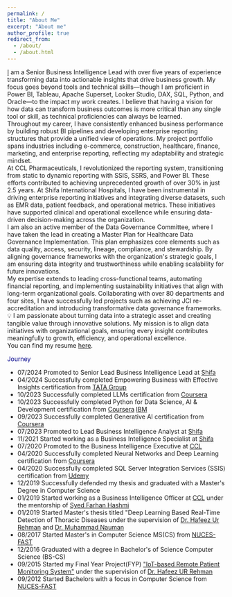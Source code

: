 ```yaml
---
permalink: /
title: "About Me"
excerpt: "About me"
author_profile: true
redirect_from: 
  - /about/
  - /about.html
---
```


 [I](https://www.linkedin.com/in/dataguy-ali/) am a Senior Business Intelligence Lead with over five years of experience transforming data into actionable insights that drive business growth. My focus goes beyond tools and technical skills—though I am proficient in Power BI, Tableau, Apache Superset, Looker Studio, DAX, SQL, Python, and Oracle—to the impact my work creates. I believe that having a vision for how data can transform business outcomes is more critical than any single tool or skill, as technical proficiencies can always be learned.
\
Throughout my career, I have consistently enhanced business performance by building robust BI pipelines and developing enterprise reporting structures that provide a unified view of operations. My project portfolio spans industries including e-commerce, construction, healthcare, finance, marketing, and enterprise reporting, reflecting my adaptability and strategic mindset.
\
At CCL Pharmaceuticals, I revolutionized the reporting system, transitioning from static to dynamic reporting with SSIS, SSRS, and Power BI. These efforts contributed to achieving unprecedented growth of over 30% in just 2.5 years. At Shifa International Hospitals, I have been instrumental in driving enterprise reporting initiatives and integrating diverse datasets, such as EMR data, patient feedback, and operational metrics. These initiatives have supported clinical and operational excellence while ensuring data-driven decision-making across the organization.
\
I am also an active member of the Data Governance Committee, where I have taken the lead in creating a Master Plan for Healthcare Data Governance Implementation. This plan emphasizes core elements such as data quality, access, security, lineage, compliance, and stewardship. By aligning governance frameworks with the organization's strategic goals, I am ensuring data integrity and trustworthiness while enabling scalability for future innovations.
\
My expertise extends to leading cross-functional teams, automating financial reporting, and implementing sustainability initiatives that align with long-term organizational goals. Collaborating with over 80 departments and four sites, I have successfully led projects such as achieving JCI re-accreditation and introducing transformative data governance frameworks.
\
💡 I am passionate about turning data into a strategic asset and creating tangible value through innovative solutions. My mission is to align data initiatives with organizational goals, ensuring every insight contributes meaningfully to growth, efficiency, and operational excellence.
\
You can find my resume [here](Resume-v10.0.pdf).

<span style="color:darkblue">Journey </span>
* 07/2024 Promoted to Senior Lead Business Intelligence Lead at [Shifa](https://www.linkedin.com/company/shifa-international-hospitals-limited/)
* 04/2024 Successfully completed Empowering Business with Effective Insights certification from [TATA Group](chrome-extension://efaidnbmnnnibpcajpcglclefindmkaj/https://forage-uploads-prod.s3.amazonaws.com/completion-certificates/Tata/MyXvBcppsW2FkNYCX_Tata%20Group_FPbLvxyrHwrjFwuBf_1714133893375_completion_certificate.pdf)
* 10/2023 Successfully completed LLMs certification from [Coursera](https://www.coursera.org/account/accomplishments/certificate/TE84UULW2PKG)
* 10/2023 Successfully completed Python for Data Science, AI & Development certification from [Coursera](https://www.coursera.org/account/accomplishments/certificate/9TEHVNGTDYTE) [IBM](https://www.ibm.com/training/badge/python-for-data-science-and-ai)
* 09/2023 Successfully completed Generative AI certification from [Coursera](https://www.coursera.org/account/accomplishments/certificate/4GJXNFXZQ86H)
* 07/2023 Promoted to Lead Business Intelligence Analyst at [Shifa](https://www.linkedin.com/company/shifa-international-hospitals-limited/)
* 11/2021 Started working as a Business Intelligence Specialist at [Shifa](https://www.linkedin.com/company/shifa-international-hospitals-limited/)
* 07/2020 Promoted to the Business Intelligence Executive at [CCL](https://www.linkedin.com/company/ccl-pharmaceuticals/)
* 04/2020 Successfully completed Neural Networks and Deep Learning certification from [Coursera](https://www.coursera.org/account/accomplishments/certificate/ZRJCPX6RAWSJ)
* 04/2020 Successfully completed SQL Server Integration Services (SSIS) certification from [Udemy](https://www.udemy.com/certificate/UC-49709a0b-eaba-46db-a42f-b3861edc3b14/)
* 12/2019 Successfully defended my thesis and graduated with a Master's Degree in Computer Science
* 01/2019 Started working as a Business Intelligence Officer at [CCL](https://www.linkedin.com/company/ccl-pharmaceuticals/) under the mentorship of [Syed Farhan Hashmi](https://www.linkedin.com/in/farhan-hashmi-72705627/)
* 01/2019 Started Master's thesis titled "Deep Learning Based Real-Time Detection of Thoracic Diseases under the supervision of [Dr. Hafeez Ur Rehman](https://www.linkedin.com/in/dr-hafeez-ur-rehman-9b6a763a) and [Dr. Muhammad Nauman](https://www.linkedin.com/in/recluze)
* 08/2017 Started Master's in Computer Science MS(CS) from [NUCES-FAST](https://www.nu.edu.pk/)
* 12/2016 Graduated with a degree in Bachelor's of Science Computer Science (BS-CS)
* 09/2015 Started my Final Year Project(FYP) ["IoT-based Remote Patient Monitoring System"](https://github.com/MJunaidAhmad/FYP-1/blob/1d497ddb4521f5c2ad03ec2a2e44bfd8ec4d081a/Documents/prototype%201.pptx) under the supervision of [Dr. Hafeez UR Rehman](https://www.linkedin.com/in/dr-hafeez-ur-rehman-9b6a763a/)
* 09/2012 Started Bachelors with a focus in Computer Science from [NUCES-FAST](https://www.nu.edu.pk/)

<!-- * 10/2021 __1st__ conference paper of Ph.D. published at __ICSME 2021__, Luxembourg is now also available at [arxiv](https://arxiv.org/abs/2110.07443). 
* 09/2021 __1st__ conference paper of Ph.D. published at __ICSME 2021__, Luxembourg in the field of Software Testing and Test Case Prioritization.
* 08/2021 Fully vaccinated !!
* 12/2020 Reviewed 3 ISSRE Papers as a sub-reviewer. 
* 09/2020 Reviewed 1 ICST paper as a sub-reviewer. 
* 08/2020 Reviewed 4 CANDAR'20 papers as main reviewer. 
* 08/2020 Reviewed 2 ICSE technical track as a sub reviewer. 
* 07/2020 Reviewed 2 ICSE SEIP papers as a sub reviewer. 
* 10/2020 Got my first citation for MSc Thesis [paper](https://ieeexplore.ieee.org/abstract/document/8958412/). 
* 07/2020 Visited Lofoten in the Arctic Norway. 
* 03/2020 Received [certification](https://drive.google.com/file/d/1l4Ej7W_CwnFqfzmiMu0wmU5UuNOyXbGv/view?usp=sharing) from Wiley for first journal [paper](https://onlinelibrary.wiley.com/doi/abs/10.1002/ett.3675). 
* 02/2020 Its Corona time !!
* 02/2020 I started my [Ph.D.](https://www.simula.no/people/aizaz) at the __Simula Research Laboratory__, Norway. 
* 01/2020 __2__ papers published to IEEE Explore, one related to [Malware Analysis](https://ieeexplore.ieee.org/abstract/document/8958412/) and other in the field of [Medical Imaging](https://ieeexplore.ieee.org/abstract/document/8994408).
* 11/2019 Awarded as __Best Outstanding Paper__ in the CANDAR'19 conference, Nagasaki, Japan.
* 11/2019 Visiting Nagasaki, Japan to appear at [CANDAR'19](https://is-candar.org/) for presenting my Master's thesis: [Function Identification in Android Binaries with Deep Learning](https://ieeexplore.ieee.org/abstract/document/8958412/).
* 10/2019 Graduated as M.Sc. Computer Science in the [FAST NUCES](https://www.nu.edu.pk/) under the supervision of [Muhammad Nauman](https://recluze.net/).
* 09/2019 __1__ conference paper accepted to __CANDAR 2019__, Japan.
* 07/2019 __1__ journal paper published to __Transactions on Emerging Telecommunications Technologies__. -->
